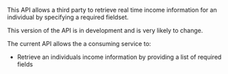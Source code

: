 This API allows a third party to retrieve real time income information for an individual by specifying a required fieldset.

This version of the API is in development and is very likely to change.

The current API allows the a consuming service to:

- Retrieve an individuals income information by providing a list of required fields
